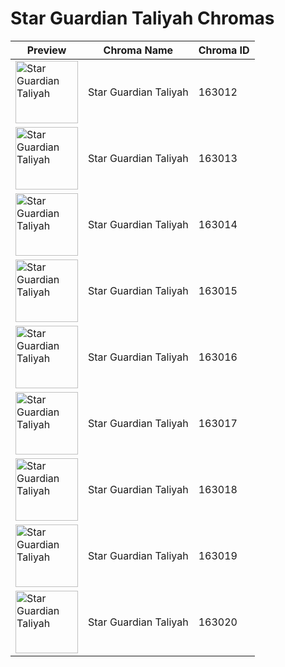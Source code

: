 # Star Guardian Taliyah Chromas

| Preview | Chroma Name | Chroma ID |
|---|---|---|
| <img src='https://raw.communitydragon.org/latest/plugins/rcp-be-lol-game-data/global/default/v1/champion-chroma-images/163/163012.png' alt='Star Guardian Taliyah' width='100'> | Star Guardian Taliyah | 163012 |
| <img src='https://raw.communitydragon.org/latest/plugins/rcp-be-lol-game-data/global/default/v1/champion-chroma-images/163/163013.png' alt='Star Guardian Taliyah' width='100'> | Star Guardian Taliyah | 163013 |
| <img src='https://raw.communitydragon.org/latest/plugins/rcp-be-lol-game-data/global/default/v1/champion-chroma-images/163/163014.png' alt='Star Guardian Taliyah' width='100'> | Star Guardian Taliyah | 163014 |
| <img src='https://raw.communitydragon.org/latest/plugins/rcp-be-lol-game-data/global/default/v1/champion-chroma-images/163/163015.png' alt='Star Guardian Taliyah' width='100'> | Star Guardian Taliyah | 163015 |
| <img src='https://raw.communitydragon.org/latest/plugins/rcp-be-lol-game-data/global/default/v1/champion-chroma-images/163/163016.png' alt='Star Guardian Taliyah' width='100'> | Star Guardian Taliyah | 163016 |
| <img src='https://raw.communitydragon.org/latest/plugins/rcp-be-lol-game-data/global/default/v1/champion-chroma-images/163/163017.png' alt='Star Guardian Taliyah' width='100'> | Star Guardian Taliyah | 163017 |
| <img src='https://raw.communitydragon.org/latest/plugins/rcp-be-lol-game-data/global/default/v1/champion-chroma-images/163/163018.png' alt='Star Guardian Taliyah' width='100'> | Star Guardian Taliyah | 163018 |
| <img src='https://raw.communitydragon.org/latest/plugins/rcp-be-lol-game-data/global/default/v1/champion-chroma-images/163/163019.png' alt='Star Guardian Taliyah' width='100'> | Star Guardian Taliyah | 163019 |
| <img src='https://raw.communitydragon.org/latest/plugins/rcp-be-lol-game-data/global/default/v1/champion-chroma-images/163/163020.png' alt='Star Guardian Taliyah' width='100'> | Star Guardian Taliyah | 163020 |
